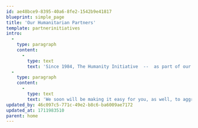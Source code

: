 ```yaml
---
id: ae48bce9-8395-40a6-8fe2-1542b9e41817
blueprint: simple_page
title: 'Our Humanitarian Partners'
template: partnerinitiatives
intro:
  -
    type: paragraph
    content:
      -
        type: text
        text: 'Since 1984, The Humanity Initiative  --  as part of our conversation with the world  --  has paid close attention to the work of leading humanitarian non-profits across the continents. Now, with the help of Charity Navigator, we have chosen the thirty we recommend most to be part of your research on positive change.'
  -
    type: paragraph
    content:
      -
        type: text
        text: 'We soon will be making it easy for you, as well, to aggregate several donations into one payment, saving you time and trouble. We will have direct links as well to both the volunteer and donation pages of each organization. '
updated_by: 46c097c5-771c-49e2-b8c6-ba6009ae7172
updated_at: 1711983510
parent: home
---
```

